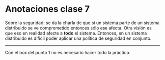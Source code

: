 # Anotaciones clase 7 
Sobre la seguridad: 
se da la charla de que si un sistema parte de un sistema distribuido se ve comprometido entonces sólo ese afecta. Otra visión es que eso en realidad afecte a **todo** el sistema. Entonces, en un sistema distribuido es dificil poder aplicar una política de seguridad en conjunto. 

-----

Con el box del punto 1 no es necesario hacer todo la práctica. 